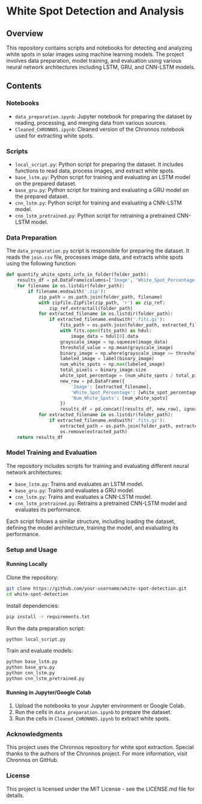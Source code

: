 
# White Spot Detection and Analysis

## Overview

This repository contains scripts and notebooks for detecting and analyzing white spots in solar images using machine learning models. The project involves data preparation, model training, and evaluation using various neural network architectures including LSTM, GRU, and CNN-LSTM models.

## Contents

### Notebooks

- `data_preparation.ipynb`: Jupyter notebook for preparing the dataset by reading, processing, and merging data from various sources.
- `Cleaned_CHRONNOS.ipynb`: Cleaned version of the Chronnos notebook used for extracting white spots.

### Scripts

- `local_script.py`: Python script for preparing the dataset. It includes functions to read data, process images, and extract white spots.
- `base_lstm.py`: Python script for training and evaluating an LSTM model on the prepared dataset.
- `base_gru.py`: Python script for training and evaluating a GRU model on the prepared dataset.
- `cnn_lstm.py`: Python script for training and evaluating a CNN-LSTM model.
- `cnn_lstm_pretrained.py`: Python script for retraining a pretrained CNN-LSTM model.

### Data Preparation

The `data_preparation.py` script is responsible for preparing the dataset. It reads the `join.csv` file, processes image data, and extracts white spots using the following function:

```python
def quantify_white_spots_info_in_folder(folder_path):
    results_df = pd.DataFrame(columns=['Image', 'White_Spot_Percentage', 'Num_White_Spots'])
    for filename in os.listdir(folder_path):
        if filename.endswith('.zip'):
            zip_path = os.path.join(folder_path, filename)
            with zipfile.ZipFile(zip_path, 'r') as zip_ref:
                zip_ref.extractall(folder_path)
            for extracted_filename in os.listdir(folder_path):
                if extracted_filename.endswith('.fits.gz'):
                    fits_path = os.path.join(folder_path, extracted_filename)
                    with fits.open(fits_path) as hdul:
                        image_data = hdul[0].data
                    grayscale_image = np.squeeze(image_data)
                    threshold_value = np.mean(grayscale_image)
                    binary_image = np.where(grayscale_image >= threshold_value, 1, 0)
                    labeled_image = label(binary_image)
                    num_white_spots = np.max(labeled_image)
                    total_pixels = binary_image.size
                    white_spot_percentage = (num_white_spots / total_pixels) * 100
                    new_row = pd.DataFrame({
                        'Image': [extracted_filename],
                        'White_Spot_Percentage': [white_spot_percentage],
                        'Num_White_Spots': [num_white_spots]
                    })
                    results_df = pd.concat([results_df, new_row], ignore_index=True)
            for extracted_filename in os.listdir(folder_path):
                if extracted_filename.endswith('.fits.gz'):
                    extracted_path = os.path.join(folder_path, extracted_filename)
                    os.remove(extracted_path)
    return results_df
```

### Model Training and Evaluation

The repository includes scripts for training and evaluating different neural network architectures:

- `base_lstm.py`: Trains and evaluates an LSTM model.
- `base_gru.py`: Trains and evaluates a GRU model.
- `cnn_lstm.py`: Trains and evaluates a CNN-LSTM model.
- `cnn_lstm_pretrained.py`: Retrains a pretrained CNN-LSTM model and evaluates its performance.

Each script follows a similar structure, including loading the dataset, defining the model architecture, training the model, and evaluating its performance.

### Setup and Usage

#### Running Locally

Clone the repository:

```bash
git clone https://github.com/your-username/white-spot-detection.git
cd white-spot-detection
```

Install dependencies:

```bash
pip install -r requirements.txt
```

Run the data preparation script:

```bash
python local_script.py
```

Train and evaluate models:

```bash
python base_lstm.py
python base_gru.py
python cnn_lstm.py
python cnn_lstm_pretrained.py
```

#### Running in Jupyter/Google Colab

1. Upload the notebooks to your Jupyter environment or Google Colab.
2. Run the cells in `data_preparation.ipynb` to prepare the dataset.
3. Run the cells in `Cleaned_CHRONNOS.ipynb` to extract white spots.

### Acknowledgments

This project uses the Chronnos repository for white spot extraction. Special thanks to the authors of the Chronnos project. For more information, visit Chronnos on GitHub.

### License

This project is licensed under the MIT License - see the LICENSE.md file for details.
